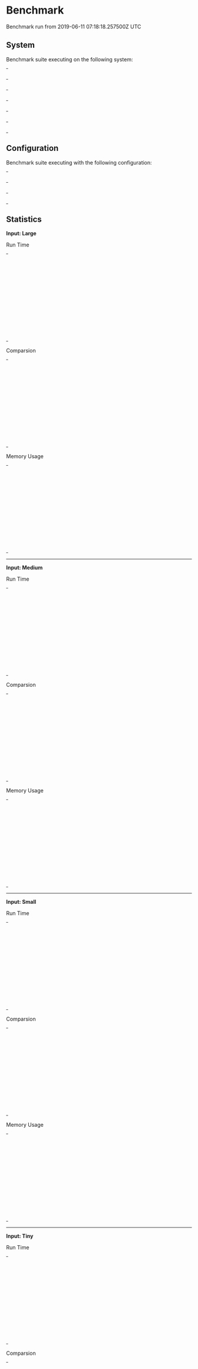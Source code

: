 # Benchmark

Benchmark run from 2019-06-11 07:18:18.257500Z UTC

## System

Benchmark suite executing on the following system:

<table style="width: 1%">
  <tr>
    <th style="width: 1%; white-space: nowrap">Operating System</th>
    <td>macOS</td>
  </tr><tr>
    <th style="white-space: nowrap">CPU Information</th>
    <td style="white-space: nowrap">Intel(R) Core(TM) i7-7567U CPU @ 3.50GHz</td>
  </tr><tr>
    <th style="white-space: nowrap">Number of Available Cores</th>
    <td style="white-space: nowrap">4</td>
  </tr><tr>
    <th style="white-space: nowrap">Available Memory</th>
    <td style="white-space: nowrap">16 GB</td>
  </tr><tr>
    <th style="white-space: nowrap">Elixir Version</th>
    <td style="white-space: nowrap">1.8.2</td>
  </tr><tr>
    <th style="white-space: nowrap">Erlang Version</th>
    <td style="white-space: nowrap">22.0.1</td>
  </tr>
</table>

## Configuration

Benchmark suite executing with the following configuration:

<table style="width: 1%">
  <tr>
    <th style="width: 1%">:time</th>
    <td style="white-space: nowrap">5 s</td>
  </tr><tr>
    <th>:parallel</th>
    <td style="white-space: nowrap">1</td>
  </tr><tr>
    <th>:warmup</th>
    <td style="white-space: nowrap">2 s</td>
  </tr>
</table>

## Statistics



__Input: Large__

Run Time
<table style="width: 1%">
  <tr>
    <th>Name</th>
    <th style="text-align: right">IPS</th>
    <th style="text-align: right">Average</th>
    <th style="text-align: right">Devitation</th>
    <th style="text-align: right">Median</th>
    <th style="text-align: right">99th&nbsp;%</th>
  </tr>
  <tr>
    <td style="white-space: nowrap">jiffy</td>
    <td style="white-space: nowrap; text-align: right">0.40</td>
    <td style="white-space: nowrap; text-align: right">2.50 s</td>
    <td style="white-space: nowrap; text-align: right">±13.58%</td>
    <td style="white-space: nowrap; text-align: right">2.50 s</td>
    <td style="white-space: nowrap; text-align: right">2.74 s</td>
  </tr>
  <tr>
    <td style="white-space: nowrap">jiffy_ex</td>
    <td style="white-space: nowrap; text-align: right">0.39</td>
    <td style="white-space: nowrap; text-align: right">2.56 s</td>
    <td style="white-space: nowrap; text-align: right">±11.66%</td>
    <td style="white-space: nowrap; text-align: right">2.56 s</td>
    <td style="white-space: nowrap; text-align: right">2.77 s</td>
  </tr>
  <tr>
    <td style="white-space: nowrap">jiffy with copy strings</td>
    <td style="white-space: nowrap; text-align: right">0.32</td>
    <td style="white-space: nowrap; text-align: right">3.08 s</td>
    <td style="white-space: nowrap; text-align: right">±15.88%</td>
    <td style="white-space: nowrap; text-align: right">3.08 s</td>
    <td style="white-space: nowrap; text-align: right">3.43 s</td>
  </tr>
  <tr>
    <td style="white-space: nowrap">jiffy_ex with copy strings</td>
    <td style="white-space: nowrap; text-align: right">0.30</td>
    <td style="white-space: nowrap; text-align: right">3.36 s</td>
    <td style="white-space: nowrap; text-align: right">±15.43%</td>
    <td style="white-space: nowrap; text-align: right">3.36 s</td>
    <td style="white-space: nowrap; text-align: right">3.73 s</td>
  </tr>
  <tr>
    <td style="white-space: nowrap">Jason</td>
    <td style="white-space: nowrap; text-align: right">0.126</td>
    <td style="white-space: nowrap; text-align: right">7.93 s</td>
    <td style="white-space: nowrap; text-align: right">±0.00%</td>
    <td style="white-space: nowrap; text-align: right">7.93 s</td>
    <td style="white-space: nowrap; text-align: right">7.93 s</td>
  </tr>
  <tr>
    <td style="white-space: nowrap">Tiny</td>
    <td style="white-space: nowrap; text-align: right">0.0802</td>
    <td style="white-space: nowrap; text-align: right">12.46 s</td>
    <td style="white-space: nowrap; text-align: right">±0.00%</td>
    <td style="white-space: nowrap; text-align: right">12.46 s</td>
    <td style="white-space: nowrap; text-align: right">12.46 s</td>
  </tr>
  <tr>
    <td style="white-space: nowrap">Poison</td>
    <td style="white-space: nowrap; text-align: right">0.0721</td>
    <td style="white-space: nowrap; text-align: right">13.86 s</td>
    <td style="white-space: nowrap; text-align: right">±0.00%</td>
    <td style="white-space: nowrap; text-align: right">13.86 s</td>
    <td style="white-space: nowrap; text-align: right">13.86 s</td>
  </tr>
  <tr>
    <td style="white-space: nowrap">Jaxon</td>
    <td style="white-space: nowrap; text-align: right">0.0254</td>
    <td style="white-space: nowrap; text-align: right">39.44 s</td>
    <td style="white-space: nowrap; text-align: right">±0.00%</td>
    <td style="white-space: nowrap; text-align: right">39.44 s</td>
    <td style="white-space: nowrap; text-align: right">39.44 s</td>
  </tr>
</table>

Comparsion
<table style="width: 1%">
  <tr>
    <th>Name</th>
    <th style="text-align: right">IPS</th>
    <th style="text-align: right">Slower</th>
  <tr>
    <td style="white-space: nowrap">jiffy</td>
    <td style="white-space: nowrap;text-align: right">0.40</td>
    <td>&nbsp;</td>
  </tr>
  <tr>
    <td style="white-space: nowrap">jiffy_ex</td>
    <td style="white-space: nowrap; text-align: right">0.39</td>
    <td style="white-space: nowrap; text-align: right">1.02x</td>
  </tr>
  <tr>
    <td style="white-space: nowrap">jiffy with copy strings</td>
    <td style="white-space: nowrap; text-align: right">0.32</td>
    <td style="white-space: nowrap; text-align: right">1.23x</td>
  </tr>
  <tr>
    <td style="white-space: nowrap">jiffy_ex with copy strings</td>
    <td style="white-space: nowrap; text-align: right">0.30</td>
    <td style="white-space: nowrap; text-align: right">1.34x</td>
  </tr>
  <tr>
    <td style="white-space: nowrap">Jason</td>
    <td style="white-space: nowrap; text-align: right">0.126</td>
    <td style="white-space: nowrap; text-align: right">3.17x</td>
  </tr>
  <tr>
    <td style="white-space: nowrap">Tiny</td>
    <td style="white-space: nowrap; text-align: right">0.0802</td>
    <td style="white-space: nowrap; text-align: right">4.99x</td>
  </tr>
  <tr>
    <td style="white-space: nowrap">Poison</td>
    <td style="white-space: nowrap; text-align: right">0.0721</td>
    <td style="white-space: nowrap; text-align: right">5.55x</td>
  </tr>
  <tr>
    <td style="white-space: nowrap">Jaxon</td>
    <td style="white-space: nowrap; text-align: right">0.0254</td>
    <td style="white-space: nowrap; text-align: right">15.77x</td>
  </tr>
</table>

Memory Usage
<table style="width: 1%">
  <tr>
    <th>Name</th>
    <th style="text-align: right">Memory</th>
      <th style="text-align: right">Factor</th>
  </tr>
  <tr>
    <td style="white-space: nowrap">jiffy</td>
    <td style="white-space: nowrap">431.03 MB</td>
      <td>&nbsp;</td>
  </tr>
  <tr>
    <td style="white-space: nowrap">jiffy_ex</td>
    <td style="white-space: nowrap">431.03 MB</td>
    <td>1.0x</td>
  </tr>
  <tr>
    <td style="white-space: nowrap">jiffy with copy strings</td>
    <td style="white-space: nowrap">402.91 MB</td>
    <td>0.93x</td>
  </tr>
  <tr>
    <td style="white-space: nowrap">jiffy_ex with copy strings</td>
    <td style="white-space: nowrap">402.91 MB</td>
    <td>0.93x</td>
  </tr>
  <tr>
    <td style="white-space: nowrap">Jason</td>
    <td style="white-space: nowrap">370.58 MB</td>
    <td>0.86x</td>
  </tr>
  <tr>
    <td style="white-space: nowrap">Tiny</td>
    <td style="white-space: nowrap">2005.31 MB</td>
    <td>4.65x</td>
  </tr>
  <tr>
    <td style="white-space: nowrap">Poison</td>
    <td style="white-space: nowrap">2239.13 MB</td>
    <td>5.19x</td>
  </tr>
  <tr>
    <td style="white-space: nowrap">Jaxon</td>
    <td style="white-space: nowrap">11797.79 MB</td>
    <td>27.37x</td>
  </tr>
</table>

<hr/>

__Input: Medium__

Run Time
<table style="width: 1%">
  <tr>
    <th>Name</th>
    <th style="text-align: right">IPS</th>
    <th style="text-align: right">Average</th>
    <th style="text-align: right">Devitation</th>
    <th style="text-align: right">Median</th>
    <th style="text-align: right">99th&nbsp;%</th>
  </tr>
  <tr>
    <td style="white-space: nowrap">jiffy</td>
    <td style="white-space: nowrap; text-align: right">3.96</td>
    <td style="white-space: nowrap; text-align: right">252.45 ms</td>
    <td style="white-space: nowrap; text-align: right">±4.01%</td>
    <td style="white-space: nowrap; text-align: right">251.24 ms</td>
    <td style="white-space: nowrap; text-align: right">288.71 ms</td>
  </tr>
  <tr>
    <td style="white-space: nowrap">jiffy_ex</td>
    <td style="white-space: nowrap; text-align: right">3.80</td>
    <td style="white-space: nowrap; text-align: right">263.16 ms</td>
    <td style="white-space: nowrap; text-align: right">±3.68%</td>
    <td style="white-space: nowrap; text-align: right">262.25 ms</td>
    <td style="white-space: nowrap; text-align: right">286.55 ms</td>
  </tr>
  <tr>
    <td style="white-space: nowrap">jiffy with copy strings</td>
    <td style="white-space: nowrap; text-align: right">3.35</td>
    <td style="white-space: nowrap; text-align: right">298.48 ms</td>
    <td style="white-space: nowrap; text-align: right">±9.57%</td>
    <td style="white-space: nowrap; text-align: right">287.39 ms</td>
    <td style="white-space: nowrap; text-align: right">349.13 ms</td>
  </tr>
  <tr>
    <td style="white-space: nowrap">jiffy_ex with copy strings</td>
    <td style="white-space: nowrap; text-align: right">2.35</td>
    <td style="white-space: nowrap; text-align: right">426.21 ms</td>
    <td style="white-space: nowrap; text-align: right">±27.76%</td>
    <td style="white-space: nowrap; text-align: right">457.78 ms</td>
    <td style="white-space: nowrap; text-align: right">610.47 ms</td>
  </tr>
  <tr>
    <td style="white-space: nowrap">Jason</td>
    <td style="white-space: nowrap; text-align: right">1.62</td>
    <td style="white-space: nowrap; text-align: right">618.03 ms</td>
    <td style="white-space: nowrap; text-align: right">±2.25%</td>
    <td style="white-space: nowrap; text-align: right">611.33 ms</td>
    <td style="white-space: nowrap; text-align: right">644.93 ms</td>
  </tr>
  <tr>
    <td style="white-space: nowrap">Tiny</td>
    <td style="white-space: nowrap; text-align: right">0.87</td>
    <td style="white-space: nowrap; text-align: right">1151.52 ms</td>
    <td style="white-space: nowrap; text-align: right">±2.17%</td>
    <td style="white-space: nowrap; text-align: right">1148.58 ms</td>
    <td style="white-space: nowrap; text-align: right">1193.54 ms</td>
  </tr>
  <tr>
    <td style="white-space: nowrap">Poison</td>
    <td style="white-space: nowrap; text-align: right">0.82</td>
    <td style="white-space: nowrap; text-align: right">1215.28 ms</td>
    <td style="white-space: nowrap; text-align: right">±0.63%</td>
    <td style="white-space: nowrap; text-align: right">1217.03 ms</td>
    <td style="white-space: nowrap; text-align: right">1222.27 ms</td>
  </tr>
  <tr>
    <td style="white-space: nowrap">Jaxon</td>
    <td style="white-space: nowrap; text-align: right">0.0616</td>
    <td style="white-space: nowrap; text-align: right">16221.08 ms</td>
    <td style="white-space: nowrap; text-align: right">±0.00%</td>
    <td style="white-space: nowrap; text-align: right">16221.08 ms</td>
    <td style="white-space: nowrap; text-align: right">16221.08 ms</td>
  </tr>
</table>

Comparsion
<table style="width: 1%">
  <tr>
    <th>Name</th>
    <th style="text-align: right">IPS</th>
    <th style="text-align: right">Slower</th>
  <tr>
    <td style="white-space: nowrap">jiffy</td>
    <td style="white-space: nowrap;text-align: right">3.96</td>
    <td>&nbsp;</td>
  </tr>
  <tr>
    <td style="white-space: nowrap">jiffy_ex</td>
    <td style="white-space: nowrap; text-align: right">3.80</td>
    <td style="white-space: nowrap; text-align: right">1.04x</td>
  </tr>
  <tr>
    <td style="white-space: nowrap">jiffy with copy strings</td>
    <td style="white-space: nowrap; text-align: right">3.35</td>
    <td style="white-space: nowrap; text-align: right">1.18x</td>
  </tr>
  <tr>
    <td style="white-space: nowrap">jiffy_ex with copy strings</td>
    <td style="white-space: nowrap; text-align: right">2.35</td>
    <td style="white-space: nowrap; text-align: right">1.69x</td>
  </tr>
  <tr>
    <td style="white-space: nowrap">Jason</td>
    <td style="white-space: nowrap; text-align: right">1.62</td>
    <td style="white-space: nowrap; text-align: right">2.45x</td>
  </tr>
  <tr>
    <td style="white-space: nowrap">Tiny</td>
    <td style="white-space: nowrap; text-align: right">0.87</td>
    <td style="white-space: nowrap; text-align: right">4.56x</td>
  </tr>
  <tr>
    <td style="white-space: nowrap">Poison</td>
    <td style="white-space: nowrap; text-align: right">0.82</td>
    <td style="white-space: nowrap; text-align: right">4.81x</td>
  </tr>
  <tr>
    <td style="white-space: nowrap">Jaxon</td>
    <td style="white-space: nowrap; text-align: right">0.0616</td>
    <td style="white-space: nowrap; text-align: right">64.25x</td>
  </tr>
</table>

Memory Usage
<table style="width: 1%">
  <tr>
    <th>Name</th>
    <th style="text-align: right">Memory</th>
      <th style="text-align: right">Factor</th>
  </tr>
  <tr>
    <td style="white-space: nowrap">jiffy</td>
    <td style="white-space: nowrap">52.13 MB</td>
      <td>&nbsp;</td>
  </tr>
  <tr>
    <td style="white-space: nowrap">jiffy_ex</td>
    <td style="white-space: nowrap">52.13 MB</td>
    <td>1.0x</td>
  </tr>
  <tr>
    <td style="white-space: nowrap">jiffy with copy strings</td>
    <td style="white-space: nowrap">48.69 MB</td>
    <td>0.93x</td>
  </tr>
  <tr>
    <td style="white-space: nowrap">jiffy_ex with copy strings</td>
    <td style="white-space: nowrap">48.69 MB</td>
    <td>0.93x</td>
  </tr>
  <tr>
    <td style="white-space: nowrap">Jason</td>
    <td style="white-space: nowrap">45.86 MB</td>
    <td>0.88x</td>
  </tr>
  <tr>
    <td style="white-space: nowrap">Tiny</td>
    <td style="white-space: nowrap">256.65 MB</td>
    <td>4.92x</td>
  </tr>
  <tr>
    <td style="white-space: nowrap">Poison</td>
    <td style="white-space: nowrap">279.22 MB</td>
    <td>5.36x</td>
  </tr>
  <tr>
    <td style="white-space: nowrap">Jaxon</td>
    <td style="white-space: nowrap">8064.95 MB</td>
    <td>154.71x</td>
  </tr>
</table>

<hr/>

__Input: Small__

Run Time
<table style="width: 1%">
  <tr>
    <th>Name</th>
    <th style="text-align: right">IPS</th>
    <th style="text-align: right">Average</th>
    <th style="text-align: right">Devitation</th>
    <th style="text-align: right">Median</th>
    <th style="text-align: right">99th&nbsp;%</th>
  </tr>
  <tr>
    <td style="white-space: nowrap">jiffy</td>
    <td style="white-space: nowrap; text-align: right">32.73</td>
    <td style="white-space: nowrap; text-align: right">30.56 ms</td>
    <td style="white-space: nowrap; text-align: right">±8.37%</td>
    <td style="white-space: nowrap; text-align: right">30.45 ms</td>
    <td style="white-space: nowrap; text-align: right">36.87 ms</td>
  </tr>
  <tr>
    <td style="white-space: nowrap">jiffy_ex with copy strings</td>
    <td style="white-space: nowrap; text-align: right">30.27</td>
    <td style="white-space: nowrap; text-align: right">33.03 ms</td>
    <td style="white-space: nowrap; text-align: right">±3.16%</td>
    <td style="white-space: nowrap; text-align: right">32.72 ms</td>
    <td style="white-space: nowrap; text-align: right">38.04 ms</td>
  </tr>
  <tr>
    <td style="white-space: nowrap">jiffy with copy strings</td>
    <td style="white-space: nowrap; text-align: right">29.38</td>
    <td style="white-space: nowrap; text-align: right">34.04 ms</td>
    <td style="white-space: nowrap; text-align: right">±10.24%</td>
    <td style="white-space: nowrap; text-align: right">33.15 ms</td>
    <td style="white-space: nowrap; text-align: right">57.07 ms</td>
  </tr>
  <tr>
    <td style="white-space: nowrap">jiffy_ex</td>
    <td style="white-space: nowrap; text-align: right">25.08</td>
    <td style="white-space: nowrap; text-align: right">39.87 ms</td>
    <td style="white-space: nowrap; text-align: right">±77.77%</td>
    <td style="white-space: nowrap; text-align: right">30.69 ms</td>
    <td style="white-space: nowrap; text-align: right">260.39 ms</td>
  </tr>
  <tr>
    <td style="white-space: nowrap">Jaxon</td>
    <td style="white-space: nowrap; text-align: right">17.13</td>
    <td style="white-space: nowrap; text-align: right">58.37 ms</td>
    <td style="white-space: nowrap; text-align: right">±5.27%</td>
    <td style="white-space: nowrap; text-align: right">57.31 ms</td>
    <td style="white-space: nowrap; text-align: right">72.53 ms</td>
  </tr>
  <tr>
    <td style="white-space: nowrap">Jason</td>
    <td style="white-space: nowrap; text-align: right">11.26</td>
    <td style="white-space: nowrap; text-align: right">88.78 ms</td>
    <td style="white-space: nowrap; text-align: right">±2.24%</td>
    <td style="white-space: nowrap; text-align: right">88.27 ms</td>
    <td style="white-space: nowrap; text-align: right">98.19 ms</td>
  </tr>
  <tr>
    <td style="white-space: nowrap">Poison</td>
    <td style="white-space: nowrap; text-align: right">6.12</td>
    <td style="white-space: nowrap; text-align: right">163.38 ms</td>
    <td style="white-space: nowrap; text-align: right">±1.28%</td>
    <td style="white-space: nowrap; text-align: right">163.11 ms</td>
    <td style="white-space: nowrap; text-align: right">168.99 ms</td>
  </tr>
  <tr>
    <td style="white-space: nowrap">Tiny</td>
    <td style="white-space: nowrap; text-align: right">5.46</td>
    <td style="white-space: nowrap; text-align: right">183.18 ms</td>
    <td style="white-space: nowrap; text-align: right">±36.92%</td>
    <td style="white-space: nowrap; text-align: right">170.09 ms</td>
    <td style="white-space: nowrap; text-align: right">518.95 ms</td>
  </tr>
</table>

Comparsion
<table style="width: 1%">
  <tr>
    <th>Name</th>
    <th style="text-align: right">IPS</th>
    <th style="text-align: right">Slower</th>
  <tr>
    <td style="white-space: nowrap">jiffy</td>
    <td style="white-space: nowrap;text-align: right">32.73</td>
    <td>&nbsp;</td>
  </tr>
  <tr>
    <td style="white-space: nowrap">jiffy_ex with copy strings</td>
    <td style="white-space: nowrap; text-align: right">30.27</td>
    <td style="white-space: nowrap; text-align: right">1.08x</td>
  </tr>
  <tr>
    <td style="white-space: nowrap">jiffy with copy strings</td>
    <td style="white-space: nowrap; text-align: right">29.38</td>
    <td style="white-space: nowrap; text-align: right">1.11x</td>
  </tr>
  <tr>
    <td style="white-space: nowrap">jiffy_ex</td>
    <td style="white-space: nowrap; text-align: right">25.08</td>
    <td style="white-space: nowrap; text-align: right">1.3x</td>
  </tr>
  <tr>
    <td style="white-space: nowrap">Jaxon</td>
    <td style="white-space: nowrap; text-align: right">17.13</td>
    <td style="white-space: nowrap; text-align: right">1.91x</td>
  </tr>
  <tr>
    <td style="white-space: nowrap">Jason</td>
    <td style="white-space: nowrap; text-align: right">11.26</td>
    <td style="white-space: nowrap; text-align: right">2.91x</td>
  </tr>
  <tr>
    <td style="white-space: nowrap">Poison</td>
    <td style="white-space: nowrap; text-align: right">6.12</td>
    <td style="white-space: nowrap; text-align: right">5.35x</td>
  </tr>
  <tr>
    <td style="white-space: nowrap">Tiny</td>
    <td style="white-space: nowrap; text-align: right">5.46</td>
    <td style="white-space: nowrap; text-align: right">5.99x</td>
  </tr>
</table>

Memory Usage
<table style="width: 1%">
  <tr>
    <th>Name</th>
    <th style="text-align: right">Memory</th>
      <th style="text-align: right">Factor</th>
  </tr>
  <tr>
    <td style="white-space: nowrap">jiffy</td>
    <td style="white-space: nowrap">9.12 MB</td>
      <td>&nbsp;</td>
  </tr>
  <tr>
    <td style="white-space: nowrap">jiffy_ex with copy strings</td>
    <td style="white-space: nowrap">8.56 MB</td>
    <td>0.94x</td>
  </tr>
  <tr>
    <td style="white-space: nowrap">jiffy with copy strings</td>
    <td style="white-space: nowrap">8.56 MB</td>
    <td>0.94x</td>
  </tr>
  <tr>
    <td style="white-space: nowrap">jiffy_ex</td>
    <td style="white-space: nowrap">9.11 MB</td>
    <td>1.0x</td>
  </tr>
  <tr>
    <td style="white-space: nowrap">Jaxon</td>
    <td style="white-space: nowrap">19.40 MB</td>
    <td>2.13x</td>
  </tr>
  <tr>
    <td style="white-space: nowrap">Jason</td>
    <td style="white-space: nowrap">7.55 MB</td>
    <td>0.83x</td>
  </tr>
  <tr>
    <td style="white-space: nowrap">Poison</td>
    <td style="white-space: nowrap">47.59 MB</td>
    <td>5.22x</td>
  </tr>
  <tr>
    <td style="white-space: nowrap">Tiny</td>
    <td style="white-space: nowrap">40.54 MB</td>
    <td>4.45x</td>
  </tr>
</table>

<hr/>

__Input: Tiny__

Run Time
<table style="width: 1%">
  <tr>
    <th>Name</th>
    <th style="text-align: right">IPS</th>
    <th style="text-align: right">Average</th>
    <th style="text-align: right">Devitation</th>
    <th style="text-align: right">Median</th>
    <th style="text-align: right">99th&nbsp;%</th>
  </tr>
  <tr>
    <td style="white-space: nowrap">jiffy</td>
    <td style="white-space: nowrap; text-align: right">65.14 K</td>
    <td style="white-space: nowrap; text-align: right">15.35 μs</td>
    <td style="white-space: nowrap; text-align: right">±485.87%</td>
    <td style="white-space: nowrap; text-align: right">9.98 μs</td>
    <td style="white-space: nowrap; text-align: right">44.98 μs</td>
  </tr>
  <tr>
    <td style="white-space: nowrap">jiffy_ex with copy strings</td>
    <td style="white-space: nowrap; text-align: right">64.31 K</td>
    <td style="white-space: nowrap; text-align: right">15.55 μs</td>
    <td style="white-space: nowrap; text-align: right">±361.22%</td>
    <td style="white-space: nowrap; text-align: right">10.98 μs</td>
    <td style="white-space: nowrap; text-align: right">38.98 μs</td>
  </tr>
  <tr>
    <td style="white-space: nowrap">jiffy_ex</td>
    <td style="white-space: nowrap; text-align: right">62.87 K</td>
    <td style="white-space: nowrap; text-align: right">15.91 μs</td>
    <td style="white-space: nowrap; text-align: right">±356.25%</td>
    <td style="white-space: nowrap; text-align: right">10.98 μs</td>
    <td style="white-space: nowrap; text-align: right">46.98 μs</td>
  </tr>
  <tr>
    <td style="white-space: nowrap">jiffy with copy strings</td>
    <td style="white-space: nowrap; text-align: right">58.54 K</td>
    <td style="white-space: nowrap; text-align: right">17.08 μs</td>
    <td style="white-space: nowrap; text-align: right">±381.24%</td>
    <td style="white-space: nowrap; text-align: right">10.98 μs</td>
    <td style="white-space: nowrap; text-align: right">58.98 μs</td>
  </tr>
  <tr>
    <td style="white-space: nowrap">Jaxon</td>
    <td style="white-space: nowrap; text-align: right">50.60 K</td>
    <td style="white-space: nowrap; text-align: right">19.76 μs</td>
    <td style="white-space: nowrap; text-align: right">±287.84%</td>
    <td style="white-space: nowrap; text-align: right">12.98 μs</td>
    <td style="white-space: nowrap; text-align: right">111.98 μs</td>
  </tr>
  <tr>
    <td style="white-space: nowrap">Jason</td>
    <td style="white-space: nowrap; text-align: right">21.99 K</td>
    <td style="white-space: nowrap; text-align: right">45.47 μs</td>
    <td style="white-space: nowrap; text-align: right">±526.47%</td>
    <td style="white-space: nowrap; text-align: right">28.98 μs</td>
    <td style="white-space: nowrap; text-align: right">332.98 μs</td>
  </tr>
  <tr>
    <td style="white-space: nowrap">Tiny</td>
    <td style="white-space: nowrap; text-align: right">20.98 K</td>
    <td style="white-space: nowrap; text-align: right">47.65 μs</td>
    <td style="white-space: nowrap; text-align: right">±122.49%</td>
    <td style="white-space: nowrap; text-align: right">31.98 μs</td>
    <td style="white-space: nowrap; text-align: right">378.98 μs</td>
  </tr>
  <tr>
    <td style="white-space: nowrap">Poison</td>
    <td style="white-space: nowrap; text-align: right">17.73 K</td>
    <td style="white-space: nowrap; text-align: right">56.40 μs</td>
    <td style="white-space: nowrap; text-align: right">±124.76%</td>
    <td style="white-space: nowrap; text-align: right">37.98 μs</td>
    <td style="white-space: nowrap; text-align: right">378.98 μs</td>
  </tr>
</table>

Comparsion
<table style="width: 1%">
  <tr>
    <th>Name</th>
    <th style="text-align: right">IPS</th>
    <th style="text-align: right">Slower</th>
  <tr>
    <td style="white-space: nowrap">jiffy</td>
    <td style="white-space: nowrap;text-align: right">65.14 K</td>
    <td>&nbsp;</td>
  </tr>
  <tr>
    <td style="white-space: nowrap">jiffy_ex with copy strings</td>
    <td style="white-space: nowrap; text-align: right">64.31 K</td>
    <td style="white-space: nowrap; text-align: right">1.01x</td>
  </tr>
  <tr>
    <td style="white-space: nowrap">jiffy_ex</td>
    <td style="white-space: nowrap; text-align: right">62.87 K</td>
    <td style="white-space: nowrap; text-align: right">1.04x</td>
  </tr>
  <tr>
    <td style="white-space: nowrap">jiffy with copy strings</td>
    <td style="white-space: nowrap; text-align: right">58.54 K</td>
    <td style="white-space: nowrap; text-align: right">1.11x</td>
  </tr>
  <tr>
    <td style="white-space: nowrap">Jaxon</td>
    <td style="white-space: nowrap; text-align: right">50.60 K</td>
    <td style="white-space: nowrap; text-align: right">1.29x</td>
  </tr>
  <tr>
    <td style="white-space: nowrap">Jason</td>
    <td style="white-space: nowrap; text-align: right">21.99 K</td>
    <td style="white-space: nowrap; text-align: right">2.96x</td>
  </tr>
  <tr>
    <td style="white-space: nowrap">Tiny</td>
    <td style="white-space: nowrap; text-align: right">20.98 K</td>
    <td style="white-space: nowrap; text-align: right">3.1x</td>
  </tr>
  <tr>
    <td style="white-space: nowrap">Poison</td>
    <td style="white-space: nowrap; text-align: right">17.73 K</td>
    <td style="white-space: nowrap; text-align: right">3.67x</td>
  </tr>
</table>

Memory Usage
<table style="width: 1%">
  <tr>
    <th>Name</th>
    <th style="text-align: right">Memory</th>
      <th style="text-align: right">Factor</th>
  </tr>
  <tr>
    <td style="white-space: nowrap">jiffy</td>
    <td style="white-space: nowrap">1.57 KB</td>
      <td>&nbsp;</td>
  </tr>
  <tr>
    <td style="white-space: nowrap">jiffy_ex with copy strings</td>
    <td style="white-space: nowrap">1.57 KB</td>
    <td>1.0x</td>
  </tr>
  <tr>
    <td style="white-space: nowrap">jiffy_ex</td>
    <td style="white-space: nowrap">1.58 KB</td>
    <td>1.0x</td>
  </tr>
  <tr>
    <td style="white-space: nowrap">jiffy with copy strings</td>
    <td style="white-space: nowrap">1.58 KB</td>
    <td>1.0x</td>
  </tr>
  <tr>
    <td style="white-space: nowrap">Jaxon</td>
    <td style="white-space: nowrap">8.35 KB</td>
    <td>5.32x</td>
  </tr>
  <tr>
    <td style="white-space: nowrap">Jason</td>
    <td style="white-space: nowrap">4.09 KB</td>
    <td>2.61x</td>
  </tr>
  <tr>
    <td style="white-space: nowrap">Tiny</td>
    <td style="white-space: nowrap">21.47 KB</td>
    <td>13.67x</td>
  </tr>
  <tr>
    <td style="white-space: nowrap">Poison</td>
    <td style="white-space: nowrap">27.87 KB</td>
    <td>17.75x</td>
  </tr>
</table>

<hr/>

